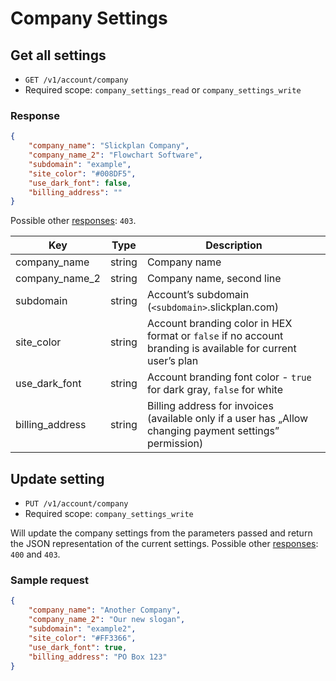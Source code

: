 # Company Settings

## Get all settings

* `GET /v1/account/company`
* Required scope: `company_settings_read` or `company_settings_write`

### Response
``` json
{
    "company_name": "Slickplan Company",
    "company_name_2": "Flowchart Software",
    "subdomain": "example",
    "site_color": "#008DF5",
    "use_dark_font": false,
    "billing_address": ""
}
```

Possible other [responses](./../../sections/responses.md): `403`.

Key | Type | Description
--- | --- | ---
company_name | string | Company name
company_name_2 | string | Company name, second line
subdomain | string | Account’s subdomain (`<subdomain>`.slickplan.com)
site_color | string | Account branding color in HEX format or `false` if no account branding is available for current user’s plan
use_dark_font | string | Account branding font color - `true` for dark gray, `false` for white
billing_address | string | Billing address for invoices (available only if a user has „Allow changing payment settings” permission) 

## Update setting

* `PUT /v1/account/company`
* Required scope: `company_settings_write`

Will update the company settings from the parameters passed and return the JSON representation of the current settings. Possible other [responses](./../../sections/responses.md): `400` and `403`.

### Sample request
``` json
{
    "company_name": "Another Company",
    "company_name_2": "Our new slogan",
    "subdomain": "example2",
    "site_color": "#FF3366",
    "use_dark_font": true,
    "billing_address": "PO Box 123"
}
```
